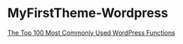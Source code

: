 # MyFirstTheme-Wordpress

[The Top 100 Most Commonly Used WordPress Functions](https://vegibit.com/the-top-100-most-commonly-used-wordpress-functions/)
